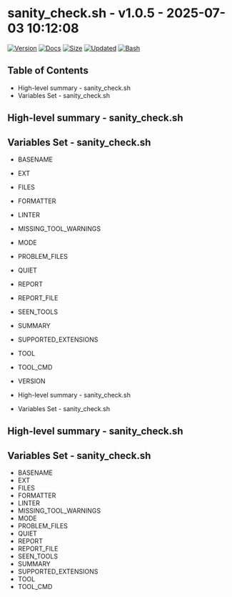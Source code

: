 # sanity_check.sh - v1.0.5 - 2025-07-03 10:12:08

[![Version](https://img.shields.io/badge/version-1.0.5-purple.svg)](./sanity_check.sh)
[![Docs](https://img.shields.io/badge/docs-generated-orange.svg)](./docs/sanity_check.md)
[![Size](https://img.shields.io/badge/size-7.9KB-yellow)](./sanity_check.sh)
[![Updated](https://img.shields.io/badge/updated-2025--07--03-blue)](./sanity_check.sh)
[![Bash](https://img.shields.io/badge/bash-5--2--21-red)](https://www.gnu.org/software/bash/)

## Table of Contents
- High-level summary - sanity_check.sh
- Variables Set - sanity_check.sh

## High-level summary - sanity_check.sh


## Variables Set - sanity_check.sh
- BASENAME
- EXT
- FILES
- FORMATTER
- LINTER
- MISSING_TOOL_WARNINGS
- MODE
- PROBLEM_FILES
- QUIET
- REPORT
- REPORT_FILE
- SEEN_TOOLS
- SUMMARY
- SUPPORTED_EXTENSIONS
- TOOL
- TOOL_CMD
- VERSION

- High-level summary - sanity_check.sh
- Variables Set - sanity_check.sh

## High-level summary - sanity_check.sh


## Variables Set - sanity_check.sh
- BASENAME
- EXT
- FILES
- FORMATTER
- LINTER
- MISSING_TOOL_WARNINGS
- MODE
- PROBLEM_FILES
- QUIET
- REPORT
- REPORT_FILE
- SEEN_TOOLS
- SUMMARY
- SUPPORTED_EXTENSIONS
- TOOL
- TOOL_CMD
